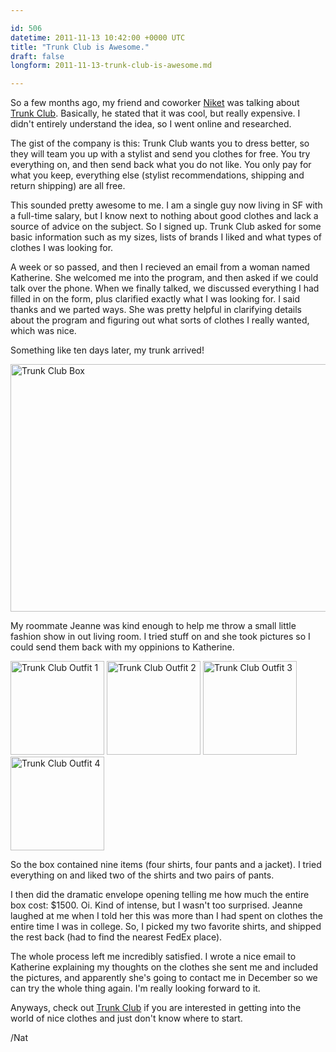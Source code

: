 ```yaml
---

id: 506
datetime: 2011-11-13 10:42:00 +0000 UTC
title: "Trunk Club is Awesome."
draft: false
longform: 2011-11-13-trunk-club-is-awesome.md

---
```


So a few months ago, my friend and coworker [Niket][] was talking about [Trunk Club][tc]. Basically, he stated that it was cool, but really expensive. I didn't entirely understand the idea, so I went online and researched.

The gist of the company is this: Trunk Club wants you to dress better, so they will team you up with a stylist and send you clothes for free. You try everything on, and then send back what you do not like. You only pay for what you keep, everything else (stylist recommendations, shipping and return shipping) are all free.

This sounded pretty awesome to me. I am a single guy now living in SF with a full-time salary, but I know next to nothing about good clothes and lack a source of advice on the subject. So I signed up. Trunk Club asked for some basic information such as my sizes, lists of brands I liked and what types of clothes I was looking for.

A week or so passed, and then I recieved an email from a woman named Katherine. She welcomed me into the program, and then asked if we could talk over the phone. When we finally talked, we discussed everything I had filled in on the form, plus clarified exactly what I was looking for. I said thanks and we parted ways. She was pretty helpful in clarifying details about the program and figuring out what sorts of clothes I really wanted, which was nice.

Something like ten days later, my trunk arrived!

<a href="http://www.flickr.com/photos/icco/6341352824/" title="Trunk Club Box by Nat W, on Flickr"><img src="http://farm7.static.flickr.com/6053/6341352824_b9cd48cd8b_z.jpg" width="640" height="396" alt="Trunk Club Box"></a>

My roommate Jeanne was kind enough to help me throw a small little fashion show in out living room. I tried stuff on and she took pictures so I could send them back with my oppinions to Katherine.

<a href="http://www.flickr.com/photos/icco/6341356004/" title="Trunk Club Outfit 1 by Nat W, on Flickr"><img src="http://farm7.static.flickr.com/6097/6341356004_7e3e5ab14a_m.jpg" width="150" alt="Trunk Club Outfit 1"></a>
<a href="http://www.flickr.com/photos/icco/6341357772/" title="Trunk Club Outfit 2 by Nat W, on Flickr"><img src="http://farm7.static.flickr.com/6219/6341357772_fe993fd8e8_m.jpg" width="150" alt="Trunk Club Outfit 2"></a>
<a href="http://www.flickr.com/photos/icco/6340610325/" title="Trunk Club Outfit 3 by Nat W, on Flickr"><img src="http://farm7.static.flickr.com/6220/6340610325_9657e83c8e_m.jpg" width="150" alt="Trunk Club Outfit 3"></a>
<a href="http://www.flickr.com/photos/icco/6340612645/" title="Trunk Club Outfit 4 by Nat W, on Flickr"><img src="http://farm7.static.flickr.com/6229/6340612645_e810d77c13_m.jpg" width="150" alt="Trunk Club Outfit 4"></a>

So the box contained nine items (four shirts, four pants and a jacket). I tried everything on and liked two of the shirts and two pairs of pants. 

I then did the dramatic envelope opening telling me how much the entire box cost: $1500. Oi. Kind of intense, but I wasn't too surprised. Jeanne laughed at me when I told her this was more than I had spent on clothes the entire time I was in college. So, I picked my two favorite shirts, and shipped the rest back (had to find the nearest FedEx place).

The whole process left me incredibly satisfied. I wrote a nice email to Katherine explaining my thoughts on the clothes she sent me and included the pictures, and apparently she's going to contact me in December so we can try the whole thing again. I'm really looking forward to it.

Anyways, check out [Trunk Club][tc] if you are interested in getting into the world of nice clothes and just don't know where to start.

/Nat

[Niket]: http://niketdesai.com/
[tc]: http://trunkclub.com/?c=refkma

